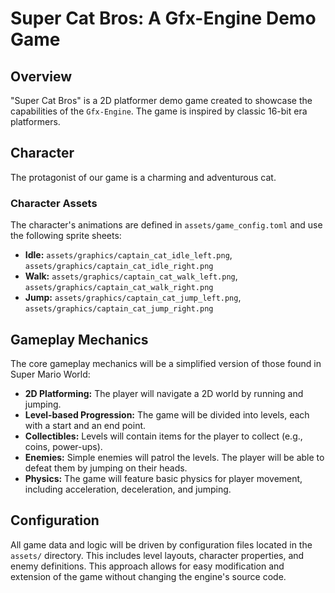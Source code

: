 # Super Cat Bros: A Gfx-Engine Demo Game

## Overview

"Super Cat Bros" is a 2D platformer demo game created to showcase the capabilities of the `Gfx-Engine`. The game is inspired by classic 16-bit era platformers.

## Character

The protagonist of our game is a charming and adventurous cat.

### Character Assets

The character's animations are defined in `assets/game_config.toml` and use the following sprite sheets:

-   **Idle:** `assets/graphics/captain_cat_idle_left.png`, `assets/graphics/captain_cat_idle_right.png`
-   **Walk:** `assets/graphics/captain_cat_walk_left.png`, `assets/graphics/captain_cat_walk_right.png`
-   **Jump:** `assets/graphics/captain_cat_jump_left.png`, `assets/graphics/captain_cat_jump_right.png`

## Gameplay Mechanics

The core gameplay mechanics will be a simplified version of those found in Super Mario World:

-   **2D Platforming:** The player will navigate a 2D world by running and jumping.
-   **Level-based Progression:** The game will be divided into levels, each with a start and an end point.
-   **Collectibles:** Levels will contain items for the player to collect (e.g., coins, power-ups).
-   **Enemies:** Simple enemies will patrol the levels. The player will be able to defeat them by jumping on their heads.
-   **Physics:** The game will feature basic physics for player movement, including acceleration, deceleration, and jumping.

## Configuration

All game data and logic will be driven by configuration files located in the `assets/` directory. This includes level layouts, character properties, and enemy definitions. This approach allows for easy modification and extension of the game without changing the engine's source code.
